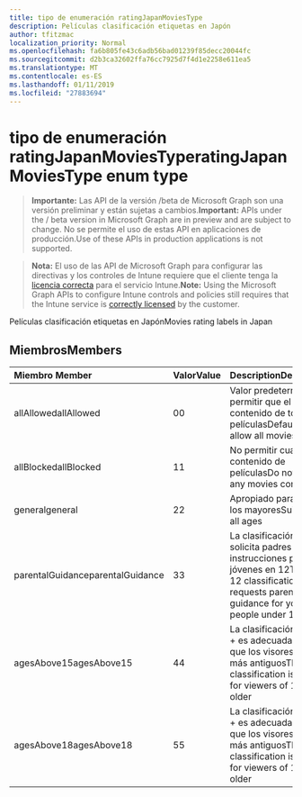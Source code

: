 ```yaml
---
title: tipo de enumeración ratingJapanMoviesType
description: Películas clasificación etiquetas en Japón
author: tfitzmac
localization_priority: Normal
ms.openlocfilehash: fa6b805fe43c6adb56bad01239f85decc20044fc
ms.sourcegitcommit: d2b3ca32602ffa76cc7925d7f4d1e2258e611ea5
ms.translationtype: MT
ms.contentlocale: es-ES
ms.lasthandoff: 01/11/2019
ms.locfileid: "27883694"
---
```

# <a name="ratingjapanmoviestype-enum-type"></a><span data-ttu-id="346b0-103">tipo de enumeración ratingJapanMoviesType</span><span class="sxs-lookup"><span data-stu-id="346b0-103">ratingJapanMoviesType enum type</span></span>

> <span data-ttu-id="346b0-104">**Importante:** Las API de la versión /beta de Microsoft Graph son una versión preliminar y están sujetas a cambios.</span><span class="sxs-lookup"><span data-stu-id="346b0-104">**Important:** APIs under the / beta version in Microsoft Graph are in preview and are subject to change.</span></span> <span data-ttu-id="346b0-105">No se permite el uso de estas API en aplicaciones de producción.</span><span class="sxs-lookup"><span data-stu-id="346b0-105">Use of these APIs in production applications is not supported.</span></span>

> <span data-ttu-id="346b0-106">**Nota:** El uso de las API de Microsoft Graph para configurar las directivas y los controles de Intune requiere que el cliente tenga la [licencia correcta](https://go.microsoft.com/fwlink/?linkid=839381) para el servicio Intune.</span><span class="sxs-lookup"><span data-stu-id="346b0-106">**Note:** Using the Microsoft Graph APIs to configure Intune controls and policies still requires that the Intune service is [correctly licensed](https://go.microsoft.com/fwlink/?linkid=839381) by the customer.</span></span>

<span data-ttu-id="346b0-107">Películas clasificación etiquetas en Japón</span><span class="sxs-lookup"><span data-stu-id="346b0-107">Movies rating labels in Japan</span></span>
## <a name="members"></a><span data-ttu-id="346b0-108">Miembros</span><span class="sxs-lookup"><span data-stu-id="346b0-108">Members</span></span>
|<span data-ttu-id="346b0-109">Miembro	</span><span class="sxs-lookup"><span data-stu-id="346b0-109">Member</span></span>|<span data-ttu-id="346b0-110">Valor</span><span class="sxs-lookup"><span data-stu-id="346b0-110">Value</span></span>|<span data-ttu-id="346b0-111">Description</span><span class="sxs-lookup"><span data-stu-id="346b0-111">Description</span></span>|
|:---|:---|:---|
|<span data-ttu-id="346b0-112">allAllowed</span><span class="sxs-lookup"><span data-stu-id="346b0-112">allAllowed</span></span>|<span data-ttu-id="346b0-113">0</span><span class="sxs-lookup"><span data-stu-id="346b0-113">0</span></span>|<span data-ttu-id="346b0-114">Valor predeterminado, permitir que el contenido de todas las películas</span><span class="sxs-lookup"><span data-stu-id="346b0-114">Default value, allow all movies content</span></span>|
|<span data-ttu-id="346b0-115">allBlocked</span><span class="sxs-lookup"><span data-stu-id="346b0-115">allBlocked</span></span>|<span data-ttu-id="346b0-116">1</span><span class="sxs-lookup"><span data-stu-id="346b0-116">1</span></span>|<span data-ttu-id="346b0-117">No permitir cualquier contenido de películas</span><span class="sxs-lookup"><span data-stu-id="346b0-117">Do not allow any movies content</span></span>|
|<span data-ttu-id="346b0-118">general</span><span class="sxs-lookup"><span data-stu-id="346b0-118">general</span></span>|<span data-ttu-id="346b0-119">2</span><span class="sxs-lookup"><span data-stu-id="346b0-119">2</span></span>|<span data-ttu-id="346b0-120">Apropiado para todos los mayores</span><span class="sxs-lookup"><span data-stu-id="346b0-120">Suitable for all ages</span></span>|
|<span data-ttu-id="346b0-121">parentalGuidance</span><span class="sxs-lookup"><span data-stu-id="346b0-121">parentalGuidance</span></span>|<span data-ttu-id="346b0-122">3</span><span class="sxs-lookup"><span data-stu-id="346b0-122">3</span></span>|<span data-ttu-id="346b0-123">La clasificación PG 12 solicita padres instrucciones para jóvenes en 12</span><span class="sxs-lookup"><span data-stu-id="346b0-123">The PG-12 classification requests parental guidance for young people under 12</span></span>|
|<span data-ttu-id="346b0-124">agesAbove15</span><span class="sxs-lookup"><span data-stu-id="346b0-124">agesAbove15</span></span>|<span data-ttu-id="346b0-125">4</span><span class="sxs-lookup"><span data-stu-id="346b0-125">4</span></span>|<span data-ttu-id="346b0-126">La clasificación de R15 + es adecuada para que los visores de 15 o más antiguos</span><span class="sxs-lookup"><span data-stu-id="346b0-126">The R15+ classification is suitable for viewers of 15 or older</span></span>|
|<span data-ttu-id="346b0-127">agesAbove18</span><span class="sxs-lookup"><span data-stu-id="346b0-127">agesAbove18</span></span>|<span data-ttu-id="346b0-128">5</span><span class="sxs-lookup"><span data-stu-id="346b0-128">5</span></span>|<span data-ttu-id="346b0-129">La clasificación de R18 + es adecuada para que los visores de 18 o más antiguos</span><span class="sxs-lookup"><span data-stu-id="346b0-129">The R18+ classification is suitable for viewers of 18 or older</span></span>|





